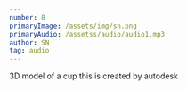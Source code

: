 ```yaml
---
number: 8
primaryImage: /assets/img/sn.png
primaryAudio: /assetss/audio/audio1.mp3
author: SN
tag: audio
---
```

3D model of a cup
this is created by autodesk
